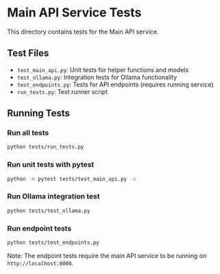 # Main API Service Tests

This directory contains tests for the Main API service.

## Test Files

- `test_main_api.py`: Unit tests for helper functions and models
- `test_ollama.py`: Integration tests for Ollama functionality
- `test_endpoints.py`: Tests for API endpoints (requires running service)
- `run_tests.py`: Test runner script

## Running Tests

### Run all tests

```bash
python tests/run_tests.py
```

### Run unit tests with pytest

```bash
python -m pytest tests/test_main_api.py -v
```

### Run Ollama integration test

```bash
python tests/test_ollama.py
```

### Run endpoint tests

```bash
python tests/test_endpoints.py
```

Note: The endpoint tests require the main API service to be running on `http://localhost:8000`.